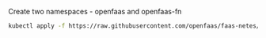 Create two namespaces - openfaas and openfaas-fn
```bash
kubectl apply -f https://raw.githubusercontent.com/openfaas/faas-netes/master/namespaces.yml
```
